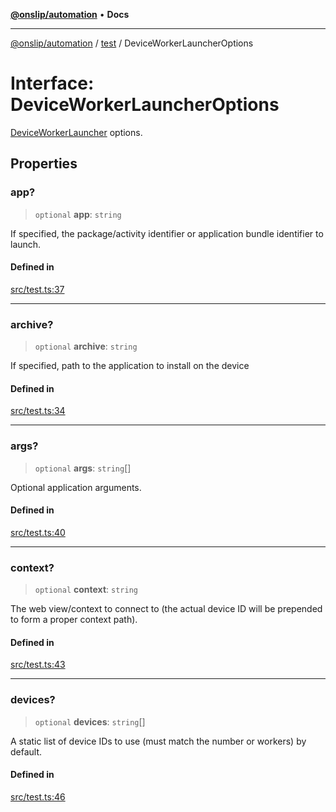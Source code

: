 [**@onslip/automation**](../../README.md) • **Docs**

***

[@onslip/automation](../../README.md) / [test](../README.md) / DeviceWorkerLauncherOptions

# Interface: DeviceWorkerLauncherOptions

[DeviceWorkerLauncher](../classes/DeviceWorkerLauncher.md) options.

## Properties

### app?

> `optional` **app**: `string`

If specified, the package/activity identifier or application bundle identifier to launch.

#### Defined in

[src/test.ts:37](https://github.com/Onslip/automation/blob/13befc40996d96bb2935315b372b921212adc8b4/src/test.ts#L37)

***

### archive?

> `optional` **archive**: `string`

If specified, path to the application to install on the device

#### Defined in

[src/test.ts:34](https://github.com/Onslip/automation/blob/13befc40996d96bb2935315b372b921212adc8b4/src/test.ts#L34)

***

### args?

> `optional` **args**: `string`[]

Optional application arguments.

#### Defined in

[src/test.ts:40](https://github.com/Onslip/automation/blob/13befc40996d96bb2935315b372b921212adc8b4/src/test.ts#L40)

***

### context?

> `optional` **context**: `string`

The web view/context to connect to (the actual device ID will be prepended to form a proper context path).

#### Defined in

[src/test.ts:43](https://github.com/Onslip/automation/blob/13befc40996d96bb2935315b372b921212adc8b4/src/test.ts#L43)

***

### devices?

> `optional` **devices**: `string`[]

A static list of device IDs to use (must match the number or workers) by default.

#### Defined in

[src/test.ts:46](https://github.com/Onslip/automation/blob/13befc40996d96bb2935315b372b921212adc8b4/src/test.ts#L46)
